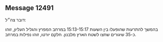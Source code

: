 ## Message 12491

דובר צה״ל:

בהמשך להתרעות שהופעלו בין השעות 15:13-15:17 במרחב המפרץ והגליל העליון, זוהו כ-35 שיגורים שחצו לשטח הארץ מלבנון. 
חלקם יורטו, זוהו נפילות במרחב.

